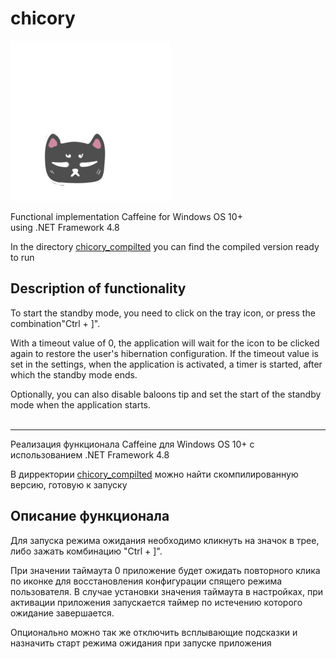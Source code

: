 # chicory

   ![chicory](https://github.com/Bayard1213/trash/blob/main/images/chay.png)  

Functional implementation Caffeine for Windows OS 10+    
using .NET Framework 4.8
   
In the directory [chicory_compilted](https://github.com/Bayard1213/chicory/tree/master/chicory_compiled) you can find the compiled version ready to run
        
Description of functionality
----------------------------
To start the standby mode, you need to click on the tray icon, or press the combination"Ctrl + ]".   
   
With a timeout value of 0, the application will wait for the icon to be clicked again to restore the user's hibernation configuration. If the timeout value is set in the settings, when the application is activated, a timer is started, after which the standby mode ends.   
   
Optionally, you can also disable baloons tip and set the start of the standby mode when the application starts.   
<br><hr> 
Реализация функционала Caffeine для Windows OS 10+ с использованием .NET Framework 4.8   
   
В дирректории [chicory_compilted](https://github.com/Bayard1213/chicory/tree/master/chicory_compiled) можно найти скомпилированную версию, готовую к запуску  
   
Описание функционала   
------------------------   
Для запуска режима ожидания необходимо кликнуть на значок в трее, либо зажать комбинацию "Ctrl + ]".
   
При значении таймаута 0 приложение будет ожидать повторного клика по иконке для восстановления конфигурации спящего режима пользователя. В случае установки значения таймаута в настройках, при активации приложения запускается таймер по истечению которого ожидание завершается.   
   
Опционально можно так же отключить всплывающие подсказки и назначить старт режима ожидания при запуске приложения 
